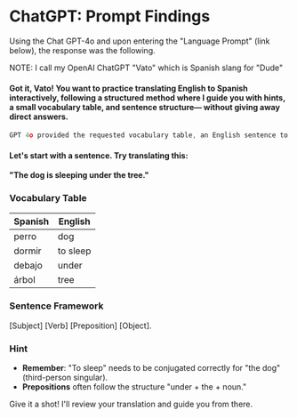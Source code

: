 # ChatGPT: Prompt Findings

Using the Chat GPT-4o and upon entering the "Language Prompt" (link below), the response was the following.  

NOTE: I call my OpenAI ChatGPT "Vato" which is Spanish slang for "Dude"
#### Got it, Vato! You want to practice translating English to Spanish interactively, following a structured method where I guide you with hints, a small vocabulary table, and sentence structure— without giving away direct answers.

```c
GPT 4o provided the requested vocabulary table, an English sentence to be translated into Spanish, the sentence structure and a hint. And it was clear to me that I was being given a sentence to translate, because the LLM GPT 4o said: 
```

#### Let's start with a sentence. Try translating this:

**"The dog is sleeping under the tree."**

### **Vocabulary Table**

|Spanish|English|
|---|---|
|perro|dog|
|dormir|to sleep|
|debajo|under|
|árbol|tree|

### **Sentence Framework**

[Subject] [Verb] [Preposition] [Object].

### **Hint**

- **Remember**: "To sleep" needs to be conjugated correctly for "the dog" (third-person singular).
- **Prepositions** often follow the structure "under + the + noun."

Give it a shot! I'll review your translation and guide you from there.

